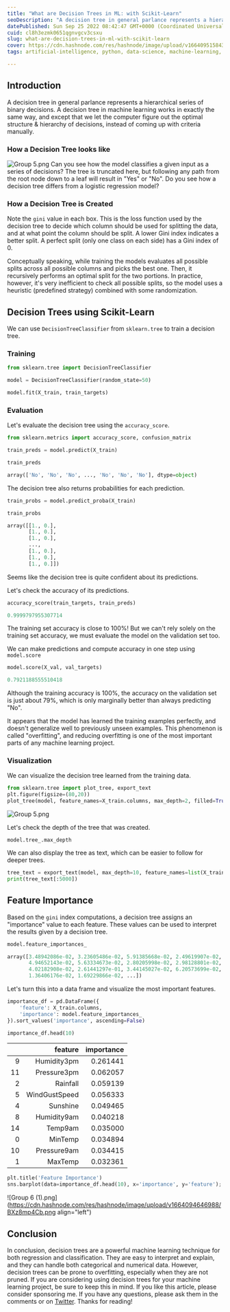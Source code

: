 ```yaml
---
title: "What are Decision Trees in ML: with Scikit-Learn"
seoDescription: "A decision tree in general parlance represents a hierarchical series of binary decisions. A decision tree in machine learning works in exactly the same way."
datePublished: Sun Sep 25 2022 08:42:47 GMT+0000 (Coordinated Universal Time)
cuid: cl8h3ezmk0651qgnvgcv3csxu
slug: what-are-decision-trees-in-ml-with-scikit-learn
cover: https://cdn.hashnode.com/res/hashnode/image/upload/v1664095158437/EckK9TBuk.png
tags: artificial-intelligence, python, data-science, machine-learning, jupyter-notebook

---
```


## Introduction
A decision tree in general parlance represents a hierarchical series of binary decisions. A decision tree in machine learning works in exactly the same way, and except that we let the computer figure out the optimal structure & hierarchy of decisions, instead of coming up with criteria manually.

### How a Decision Tree looks like
![Group 5.png](https://cdn.hashnode.com/res/hashnode/image/upload/v1664092449875/Md-5XDxIs.png)
Can you see how the model classifies a given input as a series of decisions? The tree is truncated here, but following any path from the root node down to a leaf will result in "Yes" or "No". Do you see how a decision tree differs from a logistic regression model?

### How a Decision Tree is Created

Note the `gini` value in each box. This is the loss function used by the decision tree to decide which column should be used for splitting the data, and at what point the column should be split. A lower Gini index indicates a better split. A perfect split (only one class on each side) has a Gini index of 0.

Conceptually speaking, while training the models evaluates all possible splits across all possible columns and picks the best one. Then, it recursively performs an optimal split for the two portions. In practice, however, it's very inefficient to check all possible splits, so the model uses a heuristic (predefined strategy) combined with some randomization.

## Decision Trees using Scikit-Learn
We can use `DecisionTreeClassifier` from `sklearn.tree` to train a decision tree.

### Training
```python
from sklearn.tree import DecisionTreeClassifier
```
```python
model = DecisionTreeClassifier(random_state=50)
```
```python
model.fit(X_train, train_targets)
```

### Evaluation
Let's evaluate the decision tree using the `accuracy_score`.

```python
from sklearn.metrics import accuracy_score, confusion_matrix
```
```python
train_preds = model.predict(X_train)
```

```python
train_preds

array(['No', 'No', 'No', ..., 'No', 'No', 'No'], dtype=object)
```

The decision tree also returns probabilities for each prediction.
```python
train_probs = model.predict_proba(X_train)
```

```python
train_probs

array([[1., 0.],
       [1., 0.],
       [1., 0.],
       ...,
       [1., 0.],
       [1., 0.],
       [1., 0.]])
```

Seems like the decision tree is quite confident about its predictions.

Let's check the accuracy of its predictions.

```python
accuracy_score(train_targets, train_preds)

0.9999797955307714
```

The training set accuracy is close to 100%! But we can't rely solely on the training set accuracy, we must evaluate the model on the validation set too.

We can make predictions and compute accuracy in one step using `model.score`

```python
model.score(X_val, val_targets)

0.7921188555510418
```
Although the training accuracy is 100%, the accuracy on the validation set is just about 79%, which is only marginally better than always predicting "No".

It appears that the model has learned the training examples perfectly, and doesn't generalize well to previously unseen examples. This phenomenon is called "overfitting", and reducing overfitting is one of the most important parts of any machine learning project.

### Visualization
We can visualize the decision tree learned from the training data.

```python
from sklearn.tree import plot_tree, export_text
plt.figure(figsize=(80,20))
plot_tree(model, feature_names=X_train.columns, max_depth=2, filled=True);
```
![Group 5.png](https://cdn.hashnode.com/res/hashnode/image/upload/v1664092449875/Md-5XDxIs.png)

Let's check the depth of the tree that was created.

```
model.tree_.max_depth
```

We can also display the tree as text, which can be easier to follow for deeper trees.

```python
tree_text = export_text(model, max_depth=10, feature_names=list(X_train.columns))
print(tree_text[:5000])
```

## Feature Importance
Based on the `gini` index computations, a decision tree assigns an "importance" value to each feature. These values can be used to interpret the results given by a decision tree.

```python
model.feature_importances_

array([3.48942086e-02, 3.23605486e-02, 5.91385668e-02, 2.49619907e-02,
       4.94652143e-02, 5.63334673e-02, 2.80205998e-02, 2.98128801e-02,
       4.02182908e-02, 2.61441297e-01, 3.44145027e-02, 6.20573699e-02,
       1.36406176e-02, 1.69229866e-02, ...])
```

Let's turn this into a data frame and visualize the most important features.
```python
importance_df = pd.DataFrame({
    'feature': X_train.columns,
    'importance': model.feature_importances_
}).sort_values('importance', ascending=False)
```
```python
importance_df.head(10)
```

|    	|       feature 	| importance 	|
|---:	|--------------:	|-----------:	|
|  9 	|   Humidity3pm 	|   0.261441 	|
| 11 	|   Pressure3pm 	|   0.062057 	|
|  2 	|      Rainfall 	|   0.059139 	|
|  5 	| WindGustSpeed 	|   0.056333 	|
|  4 	|      Sunshine 	|   0.049465 	|
|  8 	|   Humidity9am 	|   0.040218 	|
| 14 	|       Temp9am 	|   0.035000 	|
|  0 	|       MinTemp 	|   0.034894 	|
| 10 	|   Pressure9am 	|   0.034415 	|
|  1 	|       MaxTemp 	|   0.032361 	|

```python
plt.title('Feature Importance')
sns.barplot(data=importance_df.head(10), x='importance', y='feature');
```


![Group 6 (1).png](https://cdn.hashnode.com/res/hashnode/image/upload/v1664094646988/BXz8mp4Cb.png align="left")

## Conclusion
In conclusion, decision trees are a powerful machine learning technique for both regression and classification. They are easy to interpret and explain, and they can handle both categorical and numerical data. However, decision trees can be prone to overfitting, especially when they are not pruned. If you are considering using decision trees for your machine learning project, be sure to keep this in mind. If you like this article, please consider sponsoring me. If you have any questions, please ask them in the comments or on [Twitter](https://programmingfire.com/twitter). Thanks for reading!